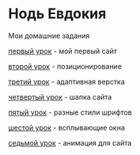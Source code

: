 # Нодь Евдокия 
Мои домашние задания

[первый урок](https://evdokia23.github.io/1_vebsite/) - мой первый сайт

[второй урок](https://evdokia23.github.io/pozicionirovanie/site.html) - позиционирование

[третий урок](https://evdokia23.github.io/homework13/homework13.html) - адаптивная верстка

[четвертый урок](Evdokia23.github.io/homework17/project.html) - шапка сайта 

[пятый урок](https://evdokia23.github.io/%D0%90%D0%A0%D0%A5%D0%98%D0%92%20%D0%A1%20%D0%94%D0%97%20(14%20%D0%A3%D0%A0%D0%9E%D0%9A)/index.html) - разные стили шрифтов

[шестой урок](https://evdokia23.github.io/lesson_modul/js/index.html) - всплывающие окна

[седьмой урок](https://evdokia23.github.io/lesson_19_animation/animation_project.html) - анимация для сайта 
